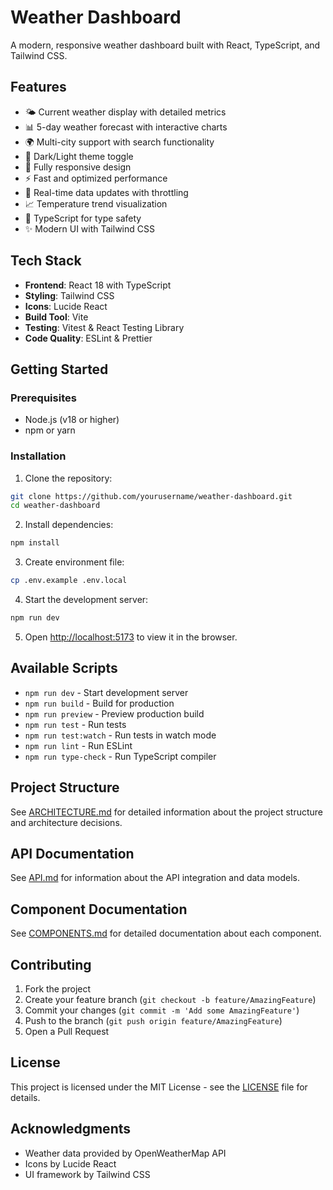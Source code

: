 # Weather Dashboard

A modern, responsive weather dashboard built with React, TypeScript, and Tailwind CSS.

## Features

- 🌤️ Current weather display with detailed metrics
- 📊 5-day weather forecast with interactive charts
- 🌍 Multi-city support with search functionality
- 🌙 Dark/Light theme toggle
- 📱 Fully responsive design
- ⚡ Fast and optimized performance
- 🔄 Real-time data updates with throttling
- 📈 Temperature trend visualization
- 🎯 TypeScript for type safety
- ✨ Modern UI with Tailwind CSS

## Tech Stack

- **Frontend**: React 18 with TypeScript
- **Styling**: Tailwind CSS
- **Icons**: Lucide React
- **Build Tool**: Vite
- **Testing**: Vitest & React Testing Library
- **Code Quality**: ESLint & Prettier

## Getting Started

### Prerequisites

- Node.js (v18 or higher)
- npm or yarn

### Installation

1. Clone the repository:

```bash
git clone https://github.com/yourusername/weather-dashboard.git
cd weather-dashboard
```

2. Install dependencies:
```bash
npm install
```

3. Create environment file:
```bash
cp .env.example .env.local
```

4. Start the development server:
```bash
npm run dev
```

5. Open [http://localhost:5173](http://localhost:5173) to view it in the browser.

## Available Scripts

- `npm run dev` - Start development server
- `npm run build` - Build for production
- `npm run preview` - Preview production build
- `npm run test` - Run tests
- `npm run test:watch` - Run tests in watch mode
- `npm run lint` - Run ESLint
- `npm run type-check` - Run TypeScript compiler

## Project Structure

See [ARCHITECTURE.md](./docs/ARCHITECTURE.md) for detailed information about the project structure and architecture decisions.

## API Documentation

See [API.md](./docs/API.md) for information about the API integration and data models.

## Component Documentation

See [COMPONENTS.md](./docs/COMPONENTS.md) for detailed documentation about each component.

## Contributing

1. Fork the project
2. Create your feature branch (`git checkout -b feature/AmazingFeature`)
3. Commit your changes (`git commit -m 'Add some AmazingFeature'`)
4. Push to the branch (`git push origin feature/AmazingFeature`)
5. Open a Pull Request

## License

This project is licensed under the MIT License - see the [LICENSE](LICENSE) file for details.

## Acknowledgments

- Weather data provided by OpenWeatherMap API
- Icons by Lucide React
- UI framework by Tailwind CSS
```